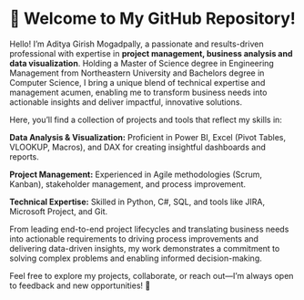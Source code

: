 # 👋 Welcome to My GitHub Repository!

Hello! I’m Aditya Girish Mogadpally, a passionate and results-driven professional with expertise in **project management, business analysis and data visualization**. Holding a Master of Science degree in Engineering Management from Northeastern University and Bachelors degree in Computer Science, I bring a unique blend of technical expertise and management acumen, enabling me to transform business needs into actionable insights and deliver impactful, innovative solutions.

Here, you’ll find a collection of projects and tools that reflect my skills in:

**Data Analysis & Visualization:** Proficient in Power BI, Excel (Pivot Tables, VLOOKUP, Macros), and DAX for creating insightful dashboards and reports.

**Project Management:** Experienced in Agile methodologies (Scrum, Kanban), stakeholder management, and process improvement.

**Technical Expertise:** Skilled in Python, C#, SQL, and tools like JIRA, Microsoft Project, and Git.

From leading end-to-end project lifecycles and translating business needs into actionable requirements to driving process improvements and delivering data-driven insights, my work demonstrates a commitment to solving complex problems and enabling informed decision-making.

Feel free to explore my projects, collaborate, or reach out—I’m always open to feedback and new opportunities! 🚀
